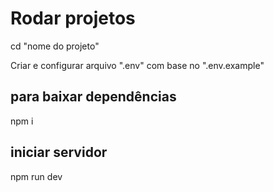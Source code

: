 # Rodar projetos

cd "nome do projeto" 

Criar e configurar arquivo ".env" com base no ".env.example"

## para baixar dependências 

npm i 

## iniciar servidor

npm run dev